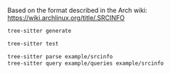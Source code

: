 Based on the format described in the Arch wiki: https://wiki.archlinux.org/title/.SRCINFO

```bash
tree-sitter generate

tree-sitter test

tree-sitter parse example/srcinfo
tree-sitter query example/queries example/srcinfo
```

